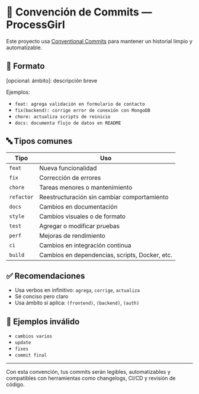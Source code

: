 # 🧠 Convención de Commits — ProcessGirl

Este proyecto usa [Conventional Commits](https://www.conventionalcommits.org/) para mantener un historial limpio y automatizable.

## 📌 Formato
<tipo>[opcional: ámbito]: descripción breve


Ejemplos:

- `feat: agrega validación en formulario de contacto`
- `fix(backend): corrige error de conexión con MongoDB`
- `chore: actualiza scripts de reinicio`
- `docs: documenta flujo de datos en README`

## 🔤 Tipos comunes

| Tipo       | Uso                                                |
|------------|----------------------------------------------------|
| `feat`     | Nueva funcionalidad                                |
| `fix`      | Corrección de errores                              |
| `chore`    | Tareas menores o mantenimiento                     |
| `refactor` | Reestructuración sin cambiar comportamiento        |
| `docs`     | Cambios en documentación                           |
| `style`    | Cambios visuales o de formato                      |
| `test`     | Agregar o modificar pruebas                        |
| `perf`     | Mejoras de rendimiento                             |
| `ci`       | Cambios en integración continua                    |
| `build`    | Cambios en dependencias, scripts, Docker, etc.     |

## ✅ Recomendaciones

- Usa verbos en infinitivo: `agrega`, `corrige`, `actualiza`
- Sé conciso pero claro
- Usa ámbito si aplica: `(frontend)`, `(backend)`, `(auth)`

## 🚫 Ejemplos inválido
- `cambios varios`
- `update`
- `fixes`
- `commit final`

---

Con esta convención, tus commits serán legibles, automatizables y compatibles con herramientas como changelogs, CI/CD y revisión de código.
